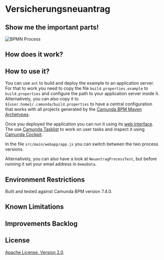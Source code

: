 Versicherungsneuantrag
======================


Show me the important parts!
----------------------------

![BPMN Process](src/main/resources/process.png)


How does it work?
-----------------


How to use it?
--------------

You can use `ant` to build and deploy the example to an application server.
For that to work you need to copy the file `build.properties.example` to `build.properties`
and configure the path to your application server inside it.
Alternatively, you can also copy it to `${user.home}/.camunda/build.properties`
to have a central configuration that works with all projects generated by the
[Camunda BPM Maven Archetypes](http://docs.camunda.org/latest/guides/user-guide/#process-applications-maven-project-templates-archetypes).

Once you deployed the application you can run it using
its [web interface](http://localhost:8080/versicherungsneuantrag/online).
The use
[Camunda Tasklist](http://docs.camunda.org/latest/guides/user-guide/#tasklist)
to work on user tasks and inspect it using
[Camunda Cockpit](http://docs.camunda.org/latest/guides/user-guide/#cockpit).

In the file `src/main/webapp/app.js` you can switch between the two process versions.

Alternatively, you can also have a look at `NeuantragProcessTest`,
but before running it set your email address in `DemoData`.  

Environment Restrictions
------------------------

Built and tested against Camunda BPM version 7.4.0.


Known Limitations
-----------------


Improvements Backlog
--------------------


License
-------

[Apache License, Version 2.0](http://www.apache.org/licenses/LICENSE-2.0).

